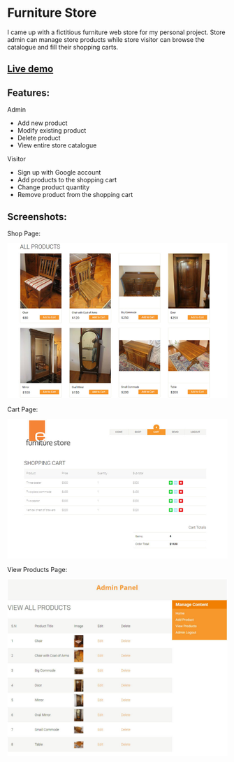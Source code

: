 # Furniture Store

I came up with a fictitious furniture web store for my personal project. Store admin can manage store products while store visitor can browse the catalogue and fill their shopping carts.

## [Live demo](https://react-furniture-store.herokuapp.com)

## Features:
Admin
- Add new product
- Modify existing product
- Delete product
- View entire store catalogue

Visitor
- Sign up with Google account
- Add products to the shopping cart
- Change product quantity
- Remove product from the shopping cart

## Screenshots:
Shop Page:

![](public/images/furniture2.jpg)

Cart Page:

![](public/images/furniture3.jpg)

View Products Page:

![](public/images/demo2.jpg)
